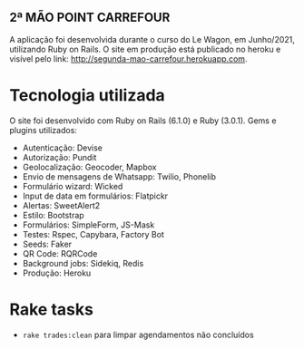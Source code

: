 ## 2ª MÃO POINT CARREFOUR
A aplicação foi desenvolvida durante o curso do Le Wagon, em Junho/2021, utilizando Ruby on Rails. O site em produção está publicado no heroku e visível pelo link: http://segunda-mao-carrefour.herokuapp.com.

# Tecnologia utilizada
O site foi desenvolvido com Ruby on Rails (6.1.0) e Ruby (3.0.1). Gems e plugins utilizados:

- Autenticação: Devise
- Autorização: Pundit
- Geolocalização: Geocoder, Mapbox
- Envio de mensagens de Whatsapp: Twilio, Phonelib
- Formulário wizard: Wicked
- Input de data em formulários: Flatpickr
- Alertas: SweetAlert2
- Estilo: Bootstrap
- Formulários: SimpleForm, JS-Mask
- Testes: Rspec, Capybara, Factory Bot
- Seeds: Faker
- QR Code: RQRCode
- Background jobs: Sidekiq, Redis
- Produção: Heroku

# Rake tasks
- `rake trades:clean` para limpar agendamentos não concluídos
